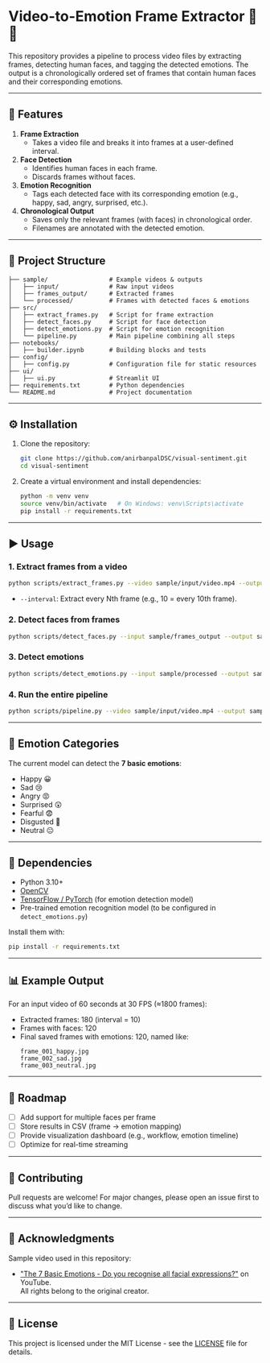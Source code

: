 # Video-to-Emotion Frame Extractor 🎥🙂

This repository provides a pipeline to process video files by extracting frames, detecting human faces, and tagging the detected emotions. The output is a chronologically ordered set of frames that contain human faces and their corresponding emotions.

---

## 🚀 Features
1. **Frame Extraction**  
   - Takes a video file and breaks it into frames at a user-defined interval.
2. **Face Detection**  
   - Identifies human faces in each frame.
   - Discards frames without faces.
3. **Emotion Recognition**  
   - Tags each detected face with its corresponding emotion (e.g., happy, sad, angry, surprised, etc.).
4. **Chronological Output**  
   - Saves only the relevant frames (with faces) in chronological order.
   - Filenames are annotated with the detected emotion.

---

## 📂 Project Structure
```
├── sample/                 # Example videos & outputs
│   ├── input/              # Raw input videos
│   ├── frames_output/      # Extracted frames
│   └── processed/          # Frames with detected faces & emotions
├── src/
│   ├── extract_frames.py   # Script for frame extraction
│   ├── detect_faces.py     # Script for face detection
│   ├── detect_emotions.py  # Script for emotion recognition
│   └── pipeline.py         # Main pipeline combining all steps
├── notebooks/
│   ├── builder.ipynb       # Building blocks and tests
├── config/
│   ├── config.py           # Configuration file for static resources
├── ui/
│   ├── ui.py               # Streamlit UI
├── requirements.txt        # Python dependencies
└── README.md               # Project documentation
```

---

## ⚙️ Installation
1. Clone the repository:
   ```bash
   git clone https://github.com/anirbanpalDSC/visual-sentiment.git
   cd visual-sentiment
   ```
2. Create a virtual environment and install dependencies:
   ```bash
   python -m venv venv
   source venv/bin/activate   # On Windows: venv\Scripts\activate
   pip install -r requirements.txt
   ```

---

## ▶️ Usage

### 1. Extract frames from a video
```bash
python scripts/extract_frames.py --video sample/input/video.mp4 --output sample/frames_output --interval 10
```
- `--interval`: Extract every Nth frame (e.g., 10 = every 10th frame).

### 2. Detect faces from frames
```bash
python scripts/detect_faces.py --input sample/frames_output --output sample/processed
```

### 3. Detect emotions
```bash
python scripts/detect_emotions.py --input sample/processed --output sample/processed
```

### 4. Run the entire pipeline
```bash
python scripts/pipeline.py --video sample/input/video.mp4 --output sample/processed --interval 10
```

---

## 🧠 Emotion Categories
The current model can detect the **7 basic emotions**:
- Happy 😀  
- Sad 😢  
- Angry 😡  
- Surprised 😲  
- Fearful 😨  
- Disgusted 🤢  
- Neutral 😐  

---

## 🔧 Dependencies
- Python 3.10+
- [OpenCV](https://opencv.org/)
- [TensorFlow / PyTorch](https://pytorch.org/) (for emotion detection model)
- Pre-trained emotion recognition model (to be configured in `detect_emotions.py`)

Install them with:
```bash
pip install -r requirements.txt
```

---

## 📊 Example Output
For an input video of 60 seconds at 30 FPS (≈1800 frames):
- Extracted frames: 180 (interval = 10)
- Frames with faces: 120
- Final saved frames with emotions: 120, named like:
  ```
  frame_001_happy.jpg
  frame_002_sad.jpg
  frame_003_neutral.jpg
  ```

---

## 🌟 Roadmap
- [ ] Add support for multiple faces per frame  
- [ ] Store results in CSV (frame → emotion mapping)  
- [ ] Provide visualization dashboard (e.g., workflow, emotion timeline)  
- [ ] Optimize for real-time streaming  

---

## 🤝 Contributing
Pull requests are welcome! For major changes, please open an issue first to discuss what you’d like to change.

---

## 🙏 Acknowledgments

Sample video used in this repository:
- ["The 7 Basic Emotions - Do you recognise all facial expressions?"](https://www.youtube.com/watch?v=embYkODkzcs) on YouTube.  
All rights belong to the original creator.

---

## 📜 License
This project is licensed under the MIT License - see the [LICENSE](LICENSE) file for details.
